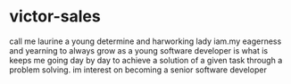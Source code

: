 # victor-sales
call me laurine a young determine and harworking lady iam.my eagerness and yearning to always grow as a young software developer  is what is keeps me going day by day to achieve a solution of a given task through a problem solving.
im interest on becoming a senior software developer 
